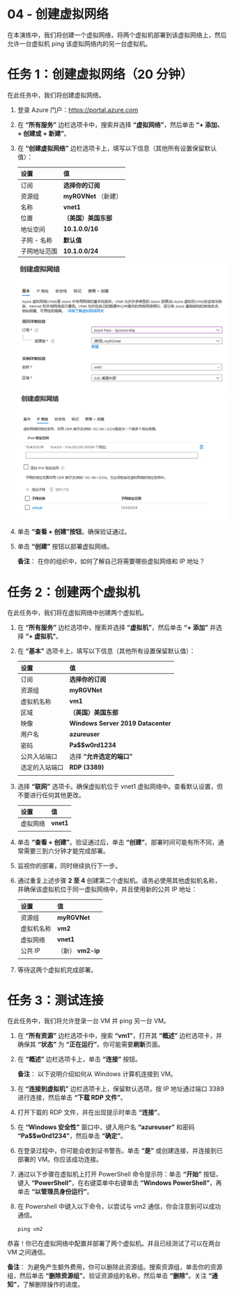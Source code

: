 ﻿---
wts:
    title: '04 - 创建虚拟网络（20 分钟）'
    module: '模块 02 - 核心 Azure 服务（工作负载）'
---
# 04 - 创建虚拟网络

在本演练中，我们将创建一个虚拟网络，将两个虚拟机部署到该虚拟网络上，然后允许一台虚拟机 ping 该虚拟网络内的另一台虚拟机。

# 任务 1：创建虚拟网络（20 分钟）

在此任务中，我们将创建虚拟网络。 

1. 登录 Azure 门户：<a href="https://portal.azure.com" target="_blank"><span style="color: #0066cc;" color="#0066cc">https://portal.azure.com</span></a>

2. 在 **“所有服务”** 边栏选项卡中，搜索并选择 **“虚拟网络”**，然后单击 **“+ 添加、+ 创建或 + 新建”**。 

3. 在 **“创建虚拟网络”** 边栏选项卡上，填写以下信息（其他所有设置保留默认值）：

    | 设置 | 值 | 
    | --- | --- |
    | 订阅 | **选择你的订阅** |
    | 资源组 | **myRGVNet** （新建） |
    | 名称 | **vnet1** |
    | 位置 | **（美国）美国东部** |
    | 地址空间 |**10.1.0.0/16** |
    | 子网 - 名称 | **默认值** |
    | 子网地址范围 | **10.1.0.0/24** |

    ![“创建虚拟网络”边栏选项卡的“基本”步骤的屏幕截图，其中显示了默认字段。](../images/0301a.png)
    ![“创建虚拟网络”边栏选项卡的“IP 地址”步骤的屏幕截图，其中显示了默认字段。](../images/0301b.png)

5. 单击 **“查看 + 创建”按钮**。确保验证通过。

6. 单击 **“创建”** 按钮以部署虚拟网络。 

    **备注**： 在你的组织中，如何了解自己将需要哪些虚拟网络和 IP 地址？

# 任务 2：创建两个虚拟机

在此任务中，我们将在虚拟网络中创建两个虚拟机。 

1. 在 **“所有服务”** 边栏选项中，搜索并选择 **“虚拟机”**，然后单击 **“+ 添加”** 并选择 **“+ 虚拟机”**。 

2. 在 **“基本”** 选项卡上，填写以下信息（其他所有设置保留默认值）：

   | 设置 | 值 | 
   | --- | --- |
   | 订阅 | **选择你的订阅**  |
   | 资源组 |  **myRGVNet** |
   | 虚拟机名称 | **vm1**|
   | 区域 | **（美国）美国东部** |
   | 映像 | **Windows Server 2019 Datacenter** |
   | 用户名| **azureuser** |
   | 密码| **Pa$$w0rd1234** |
   | 公共入站端口| 选择 **“允许选定的端口”** |
   | 选定的入站端口| **RDP (3389)** |
   |||

3. 选择 **“联网”** 选项卡。确保虚拟机位于 vnet1 虚拟网络中。查看默认设置，但不要进行任何其他更改。 

   | 设置 | 值 | 
   | --- | --- |
   | 虚拟网络 | **vnet1** |
   |||

4. 单击 **“查看 + 创建”**。验证通过后，单击 **“创建”**。部署时间可能有所不同，通常需要三到六分钟才能完成部署。

5. 监视你的部署，同时继续执行下一步。 

6. 通过重复上述步骤 **2 至 4** 创建第二个虚拟机。请务必使用其他虚拟机名称，并确保该虚拟机位于同一虚拟网络中，并且使用新的公共 IP 地址：

    | 设置 | 值 |
    | --- | --- |
    | 资源组 | **myRGVNet** |
    | 虚拟机名称 |  **vm2** |
    | 虚拟网络 | **vnet1** |
    | 公共 IP | （新） **vm2-ip** |
    |||

7. 等待这两个虚拟机完成部署。 

# 任务 3：测试连接 

在此任务中，我们将允许登录一台 VM 并 ping 另一台 VM。 

1. 在 **“所有资源”** 边栏选项卡中，搜索 **“vm1”**，打开其 **“概述”** 边栏选项卡，并确保其 **“状态”** 为 **“正在运行”**。你可能需要**刷新**页面。

2. 在 **“概述”** 边栏选项卡上，单击 **“连接”** 按钮。

    **备注**： 以下说明介绍如何从 Windows 计算机连接到 VM。 

3. 在 **“连接到虚拟机”** 边栏选项卡上，保留默认选项，按 IP 地址通过端口 3389 进行连接，然后单击 **“下载 RDP 文件”**。

4. 打开下载的 RDP 文件，并在出现提示时单击 **“连接”**。 

5. 在 **“Windows 安全性”** 窗口中，键入用户名 **“azureuser”** 和密码 **“Pa$$w0rd1234”**，然后单击 **“确定”**。

6. 在登录过程中，你可能会收到证书警告。单击 **“是”** 或创建连接，并连接到已部署的 VM。你应该成功连接。

7. 通过以下步骤在虚拟机上打开 PowerShell 命令提示符：单击 **“开始”** 按钮，键入 **“PowerShell”**，在右键菜单中右键单击 **“Windows PowerShell”**，再单击 **“以管理员身份运行”**。

8. 在 Powershell 中键入以下命令，以尝试与 vm2 通信，你会注意到可以成功通信。

   ```PowerShell
   ping vm2
   ```

恭喜！你已在虚拟网络中配置并部署了两个虚拟机。并且已经测试了可以在两台 VM 之间通信。 

**备注**： 为避免产生额外费用，你可以删除此资源组。搜索资源组，单击你的资源组，然后单击 **“删除资源组”**。验证资源组的名称，然后单击 **“删除”**。关注 **“通知”**，了解删除操作的进度。
